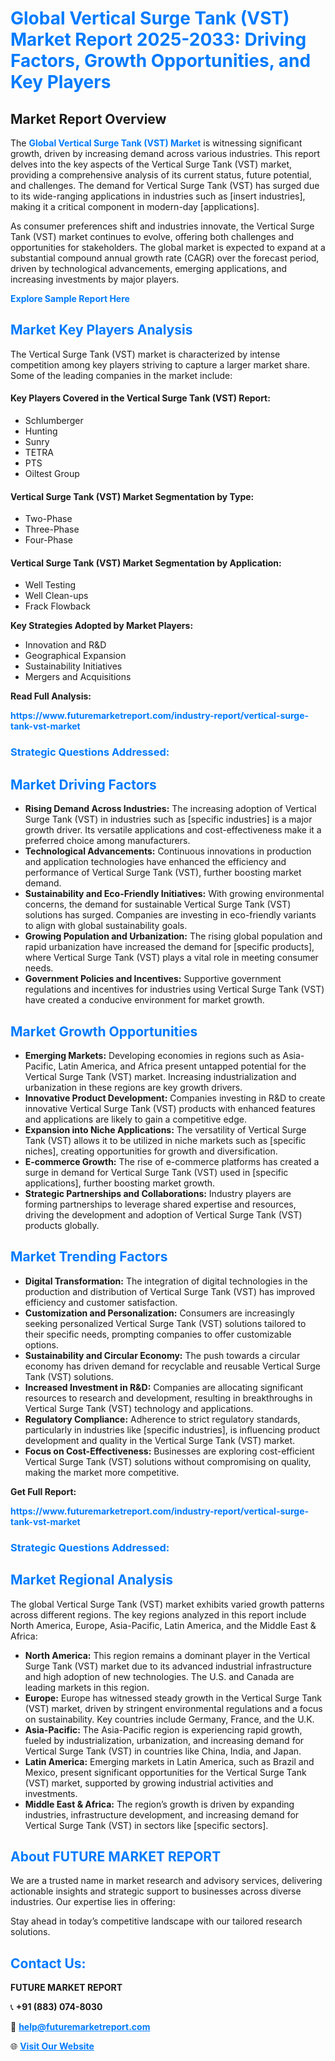 <h1 style="color: #007BFF;">Global Vertical Surge Tank (VST) Market Report 2025-2033: Driving Factors, Growth Opportunities, and Key Players</h1>

<section id="overview">
<h2>Market Report Overview</h2>
<p>The <a href="https://www.futuremarketreport.com/industry-report/vertical-surge-tank-vst-market" style="color: #007BFF; text-decoration: none;"><strong>Global Vertical Surge Tank (VST) Market</strong></a> is witnessing significant growth, driven by increasing demand across various industries. This report delves into the key aspects of the Vertical Surge Tank (VST) market, providing a comprehensive analysis of its current status, future potential, and challenges. The demand for Vertical Surge Tank (VST) has surged due to its wide-ranging applications in industries such as [insert industries], making it a critical component in modern-day [applications].</p>
<p>As consumer preferences shift and industries innovate, the Vertical Surge Tank (VST) market continues to evolve, offering both challenges and opportunities for stakeholders. The global market is expected to expand at a substantial compound annual growth rate (CAGR) over the forecast period, driven by technological advancements, emerging applications, and increasing investments by major players.</p>
</section>

<section id="overview">
<p><a href="https://www.futuremarketreport.com/request-sample/reportId=86042" style="color: #007BFF; text-decoration: none;"><strong>Explore Sample Report Here</strong></a></p>
</section>

<section id="key-players">
<h2 style="color: #007BFF;">Market Key Players Analysis</h2>
<p>The Vertical Surge Tank (VST) market is characterized by intense competition among key players striving to capture a larger market share. Some of the leading companies in the market include:</p>
<h4>Key Players Covered in the Vertical Surge Tank (VST) Report:</h4>
<ul><li>Schlumberger</li><li>Hunting</li><li>Sunry</li><li>TETRA</li><li>PTS</li><li>Oiltest Group</li></ul>
<h4>Vertical Surge Tank (VST) Market Segmentation by Type:</h4>
<ul><li>Two-Phase</li><li>Three-Phase</li><li>Four-Phase</li></ul>

<h4>Vertical Surge Tank (VST) Market Segmentation by Application:</h4>
<ul><li>Well Testing</li><li>Well Clean-ups</li><li>Frack Flowback</li></ul>
<p><strong>Key Strategies Adopted by Market Players:</strong></p>
<ul>
<li>Innovation and R&D</li>
<li>Geographical Expansion</li>
<li>Sustainability Initiatives</li>
<li>Mergers and Acquisitions</li>
</ul>
</section>

<section>
<p><strong>Read Full Analysis: </strong></p><a href="https://www.futuremarketreport.com/industry-report/vertical-surge-tank-vst-market" style="color: #007BFF; text-decoration: none;"><strong>https://www.futuremarketreport.com/industry-report/vertical-surge-tank-vst-market</strong></a>
<h3 style="color: #007BFF;">Strategic Questions Addressed:</h3>
</section>

<section id="driving-factors">
<h2 style="color: #007BFF;">Market Driving Factors</h2>
<ul>
<li><strong>Rising Demand Across Industries:</strong> The increasing adoption of Vertical Surge Tank (VST) in industries such as [specific industries] is a major growth driver. Its versatile applications and cost-effectiveness make it a preferred choice among manufacturers.</li>
<li><strong>Technological Advancements:</strong> Continuous innovations in production and application technologies have enhanced the efficiency and performance of Vertical Surge Tank (VST), further boosting market demand.</li>
<li><strong>Sustainability and Eco-Friendly Initiatives:</strong> With growing environmental concerns, the demand for sustainable Vertical Surge Tank (VST) solutions has surged. Companies are investing in eco-friendly variants to align with global sustainability goals.</li>
<li><strong>Growing Population and Urbanization:</strong> The rising global population and rapid urbanization have increased the demand for [specific products], where Vertical Surge Tank (VST) plays a vital role in meeting consumer needs.</li>
<li><strong>Government Policies and Incentives:</strong> Supportive government regulations and incentives for industries using Vertical Surge Tank (VST) have created a conducive environment for market growth.</li>
</ul>
</section>

<section id="growth-opportunities">
<h2 style="color: #007BFF;">Market Growth Opportunities</h2>
<ul>
<li><strong>Emerging Markets:</strong> Developing economies in regions such as Asia-Pacific, Latin America, and Africa present untapped potential for the Vertical Surge Tank (VST) market. Increasing industrialization and urbanization in these regions are key growth drivers.</li>
<li><strong>Innovative Product Development:</strong> Companies investing in R&D to create innovative Vertical Surge Tank (VST) products with enhanced features and applications are likely to gain a competitive edge.</li>
<li><strong>Expansion into Niche Applications:</strong> The versatility of Vertical Surge Tank (VST) allows it to be utilized in niche markets such as [specific niches], creating opportunities for growth and diversification.</li>
<li><strong>E-commerce Growth:</strong> The rise of e-commerce platforms has created a surge in demand for Vertical Surge Tank (VST) used in [specific applications], further boosting market growth.</li>
<li><strong>Strategic Partnerships and Collaborations:</strong> Industry players are forming partnerships to leverage shared expertise and resources, driving the development and adoption of Vertical Surge Tank (VST) products globally.</li>
</ul>
</section>

<section id="trending-factors">
<h2 style="color: #007BFF;">Market Trending Factors</h2>
<ul>
<li><strong>Digital Transformation:</strong> The integration of digital technologies in the production and distribution of Vertical Surge Tank (VST) has improved efficiency and customer satisfaction.</li>
<li><strong>Customization and Personalization:</strong> Consumers are increasingly seeking personalized Vertical Surge Tank (VST) solutions tailored to their specific needs, prompting companies to offer customizable options.</li>
<li><strong>Sustainability and Circular Economy:</strong> The push towards a circular economy has driven demand for recyclable and reusable Vertical Surge Tank (VST) solutions.</li>
<li><strong>Increased Investment in R&D:</strong> Companies are allocating significant resources to research and development, resulting in breakthroughs in Vertical Surge Tank (VST) technology and applications.</li>
<li><strong>Regulatory Compliance:</strong> Adherence to strict regulatory standards, particularly in industries like [specific industries], is influencing product development and quality in the Vertical Surge Tank (VST) market.</li>
<li><strong>Focus on Cost-Effectiveness:</strong> Businesses are exploring cost-efficient Vertical Surge Tank (VST) solutions without compromising on quality, making the market more competitive.</li>
</ul>
</section>

<section>
<p><strong>Get Full Report: </strong></p><a href="https://www.futuremarketreport.com/industry-report/vertical-surge-tank-vst-market" style="color: #007BFF; text-decoration: none;"><strong>https://www.futuremarketreport.com/industry-report/vertical-surge-tank-vst-market</strong></a>
<h3 style="color: #007BFF;">Strategic Questions Addressed:</h3>
</section>


<section id="regional-analysis">
<h2 style="color: #007BFF;">Market Regional Analysis</h2>
<p>The global Vertical Surge Tank (VST) market exhibits varied growth patterns across different regions. The key regions analyzed in this report include North America, Europe, Asia-Pacific, Latin America, and the Middle East & Africa:</p>
<ul>
<li><strong>North America:</strong> This region remains a dominant player in the Vertical Surge Tank (VST) market due to its advanced industrial infrastructure and high adoption of new technologies. The U.S. and Canada are leading markets in this region.</li>
<li><strong>Europe:</strong> Europe has witnessed steady growth in the Vertical Surge Tank (VST) market, driven by stringent environmental regulations and a focus on sustainability. Key countries include Germany, France, and the U.K.</li>
<li><strong>Asia-Pacific:</strong> The Asia-Pacific region is experiencing rapid growth, fueled by industrialization, urbanization, and increasing demand for Vertical Surge Tank (VST) in countries like China, India, and Japan.</li>
<li><strong>Latin America:</strong> Emerging markets in Latin America, such as Brazil and Mexico, present significant opportunities for the Vertical Surge Tank (VST) market, supported by growing industrial activities and investments.</li>
<li><strong>Middle East & Africa:</strong> The region’s growth is driven by expanding industries, infrastructure development, and increasing demand for Vertical Surge Tank (VST) in sectors like [specific sectors].</li>
</ul>
</section>

<footer>
<h2 style="color: #007BFF;">About FUTURE MARKET REPORT</h2>
<p>We are a trusted name in market research and advisory services, delivering actionable insights and strategic support to businesses across diverse industries. Our expertise lies in offering:</p>

<p>Stay ahead in today’s competitive landscape with our tailored research solutions.</p>

<h2 style="color: #007BFF;">Contact Us:</h2>
<p><strong>FUTURE MARKET REPORT</strong></p>
<p>📞 <strong>+91 (883) 074-8030</strong></p>
<p>📧 <strong><a href="mailto:help@futuremarketreport.com" style="color: #007BFF;">help@futuremarketreport.com</a></strong></p>
<p>🌐 <strong><a href="https://www.futuremarketreport.com/" style="color: #007BFF;">Visit Our Website</a></strong></p>
</footer>